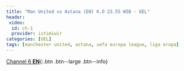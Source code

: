 ```yaml
---
title: "Man United vs Astana (EN) K.O 23.55 WIB - UEL"
header:
 video:
  id: ch-1
  provider: istimiwir
categories: [UEL]
tags: [manchester united, astana, uefa europa league, liga eropa]
---
```

[Channel 6 **EN**](/mancheter-vs-astana-es/){:.btn .btn--large .btn--info}
